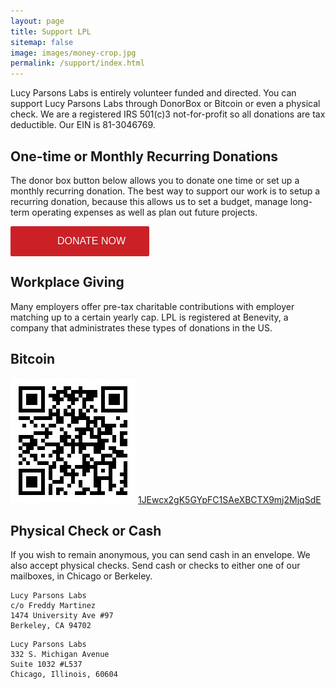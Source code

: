 ```yaml
---
layout: page
title: Support LPL
sitemap: false
image: images/money-crop.jpg
permalink: /support/index.html
---
```


Lucy Parsons Labs is entirely volunteer funded and directed. You can support Lucy Parsons Labs through DonorBox or Bitcoin or even a physical check. We are a registered IRS 501(c)3 not-for-profit so all donations are tax deductible. Our EIN is 81-3046769.

## One-time or Monthly Recurring Donations

The donor box button below allows you to donate one time or set up a monthly recurring donation. The best way to support our work is to setup a recurring donation, because this allows us to set a budget, manage long-term operating expenses as well as plan out future projects.

<script src="https://donorbox.org/install-popup-button.js" type="text/javascript" defer></script>
<a class="dbox-donation-button" href="https://donorbox.org/donate-to-lucy-parsons-labs" style="background:#cc2027 url(https://d1iczxrky3cnb2.cloudfront.net/red_logo.png) no-repeat 37px center; color: #fff;text-decoration: none;font-family: Verdana,sans-serif;display: inline-block;font-size: 16px;padding: 15px 38px 15px 75px; -webkit-border-radius: 2px; -moz-border-radius: 2px; border-radius: 2px; text-shadow: 0 1px rgba(0, 0, 0, 0.3);">DONATE NOW</a>

## Workplace Giving

Many employers offer pre-tax charitable contributions with employer matching up to a certain yearly cap. LPL is registered at Benevity,
a company that administrates these types of donations in the US.

## Bitcoin

![bitcoin](/images/BTCWalletQR.jpg)
[1JEwcx2gK5GYpFC1SAeXBCTX9mj2MjqSdE](https://blockchain.info/address/1JEwcx2gK5GYpFC1SAeXBCTX9mj2MjqSdE)

## Physical Check or Cash

If you wish to remain anonymous, you can send cash in an envelope. We also accept physical checks. Send cash or checks to either one of our mailboxes, in Chicago or Berkeley. 

```
Lucy Parsons Labs
c/o Freddy Martinez
1474 University Ave #97
Berkeley, CA 94702
```
```
Lucy Parsons Labs
332 S. Michigan Avenue
Suite 1032 #L537
Chicago, Illinois, 60604
```
